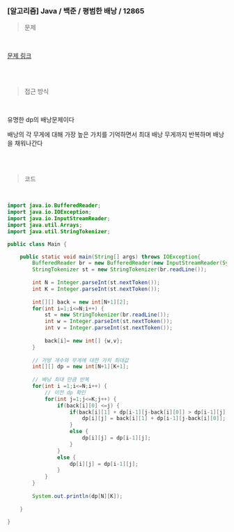 <h3>[알고리즘]  Java / 백준 / 평범한 배낭 / 12865 </h3>

> 문제
> 

<br>

[문제 링크](https://www.acmicpc.net/problem/12865)

<br>

<br>

> 접근 방식
> 

<br>

유명한 dp의 배낭문제이다

배낭의 각 무게에 대해 가장 높은 가치를 기억하면서 최대 배낭 무게까지 반복하며 배낭을 채워나간다

<br>
<br>

> 코드
> 

<br>

```java
import java.io.BufferedReader;
import java.io.IOException;
import java.io.InputStreamReader;
import java.util.Arrays;
import java.util.StringTokenizer;

public class Main {

	public static void main(String[] args) throws IOException{
		BufferedReader br = new BufferedReader(new InputStreamReader(System.in));
		StringTokenizer st = new StringTokenizer(br.readLine());
		
		int N = Integer.parseInt(st.nextToken());
		int K = Integer.parseInt(st.nextToken());
		
		int[][] back = new int[N+1][2];
		for(int i=1;i<=N;i++) {
			st = new StringTokenizer(br.readLine());
			int w = Integer.parseInt(st.nextToken());
			int v = Integer.parseInt(st.nextToken());
			
			back[i]= new int[] {w,v};
		}
		
		// 가방 개수와 무게에 대한 가치 최대값
		int[][] dp = new int[N+1][K+1];
		
		// 배낭 최대 만큼 반복
		for(int i =1;i<=N;i++) {
			// 이전 dp 확인
			for(int j=1;j<=K;j++) {
				if(back[i][0] <=j) {
					if(back[i][1] + dp[i-1][j-back[i][0]] > dp[i-1][j]) {
						dp[i][j] = back[i][1] + dp[i-1][j-back[i][0]];
					}
					else {
						dp[i][j] = dp[i-1][j];
					}
				}
				else {
					dp[i][j] = dp[i-1][j];
				}
			}
		}
		
		System.out.println(dp[N][K]);
		
	}

}
```
